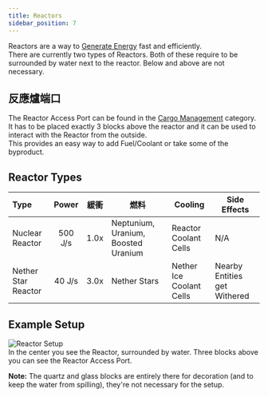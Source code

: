 ```yaml
---
title: Reactors
sidebar_position: 7
---
```


Reactors are a way to [Generate Energy](../Electric-Machines.md) fast and efficiently.  
There are currently two types of Reactors. Both of these require to be surrounded by water next to the reactor. Below and above are not necessary.

## 反應爐端口

The Reactor Access Port can be found in the [Cargo Management](../../Cargo-Management/Cargo-Management.md) category.  
It has to be placed exactly 3 blocks above the reactor and it can be used to interact with the Reactor from the outside.  
This provides an easy way to add Fuel/Coolant or take some of the byproduct.

## Reactor Types

| Type                |  Power  |  緩衝  | 燃料                                  | Cooling                  | Side Effects                 |
|:------------------- |:-------:|:----:| ----------------------------------- | ------------------------ | ---------------------------- |
| Nuclear Reactor     | 500 J/s | 1.0x | Neptunium, Uranium, Boosted Uranium | Reactor Coolant Cells    | N/A                          |
| Nether Star Reactor | 40 J/s  | 3.0x | Nether Stars                        | Nether Ice Coolant Cells | Nearby Entities get Withered |

## Example Setup

![Reactor Setup](https://raw.githubusercontent.com/TheBusyBiscuit/Slimefun4-Wiki/master/images/multiblock-reactor.png)  
In the center you see the Reactor, surrounded by water. Three blocks above you can see the Reactor Access Port.

**Note:** The quartz and glass blocks are entirely there for decoration (and to keep the water from spilling), they're not necessary for the setup.
